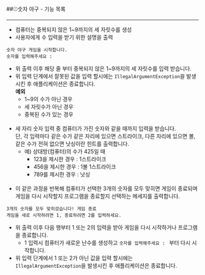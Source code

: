 ##⚾숫자 야구 - 기능 목록

-------

- 컴퓨터는 중복되지 않은 1~9까지의 세 자릿수를 생성
- 사용자에게 수 입력을 받기 위한 설명을 출력
````  
숫자 야구 게임을 시작합니다.
숫자를 입력해주세요 :
````
- 위 출력 이후 해당 줄 부터 중복되지 않은 1~9까지의 세 자릿수를 입력 받습니다.
- 위 입력 단계에서 잘못된 값을 입력 할시에는 `IllegalArgumentException`을 발생시킨 후 애플리케이션은 종료합니다.
    </br>**예외**
    - 1~9의 수가 아닌 경우 
    - 세 자릿수가 아닌 경우 
    - 중복된 수가 있는 경우
      </br></br>
- 세 자리 숫자 입력 중 컴퓨터가 가진 숫자와 같을 때까지 입력을 받습니다.</br>
  단, 각 입력마다 같은 수가 같은 자리에 있으면 스트라이크, 다른 자리에 있으면 볼, 같은 수가 전혀 없으면 낫싱이란 힌트를 출력합니다.
  - 예) 상대방(컴퓨터)의 수가 425일 때</br>
    - 123을 제시한 경우 : 1스트라이크</br>
    - 456을 제시한 경우 : 1볼 1스트라이크</br>
    - 789를 제시한 경우 : 낫싱
</br></br>
- 이 같은 과정을 반복해 컴퓨터가 선택한 3개의 숫자를 모두 맞히면 게임이 종료되며 게임을 다시 시작할지 프로그램을 종료할지 선택하는 메세지를 출력합니다.
````
3개의 숫자를 모두 맞히셨습니다! 게임 종료
게임을 새로 시작하려면 1, 종료하려면 2를 입력하세요.
````
- 위 출력 이후 다음 행부터 1 또는 2의 입력을 받아 게임을 다시 시작하거나 프로그램을 종료합니다.
    - 1 입력시 컴퓨터가 새로운 난수를 생성하고 `숫자를 입력해주세요 : ` 부터 다시 시작합니다.
- 위 입력 단계에서 1 또는 2가 아닌 값을 입력 할시에는 `IllegalArgumentException`을 발생시킨 후 애플리케이션은 종료합니다.